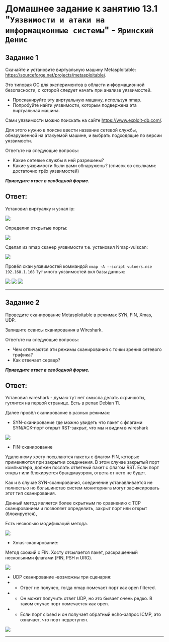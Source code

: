 # Домашнее задание к занятию 13.1 "`Уязвимости и атаки на информационные системы`" - `Яринский Денис`

## Задание 1

Скачайте и установите виртуальную машину Metasploitable: https://sourceforge.net/projects/metasploitable/.

Это типовая ОС для экспериментов в области информационной безопасности, с которой следует начать при анализе уязвимостей.

- Просканируйте эту виртуальную машину, используя nmap.
- Попробуйте найти уязвимости, которым подвержена эта виртуальная машина.

Сами уязвимости можно поискать на сайте https://www.exploit-db.com/.

Для этого нужно в поиске ввести название сетевой службы, обнаруженной на атакуемой машине, и выбрать подходящие по версии уязвимости.

Ответьте на следующие вопросы:
 - Какие сетевые службы в ней разрешены?
 - Какие уязвимости были вами обнаружены? (список со ссылками: достаточно трёх уязвимостей)

***Приведите ответ в свободной форме.***

## Ответ: 

Установил виртуалку и узнал ip:

![](img/1.png)

Определил открытые порты:

![](img/2.png)

Сделал из nmap сканер уязвимости т.е. установил  Nmap-vulscan:

![](img/3.png)

Провёл скан уязвимостей коммандой `nmap -A --script vulners.nse 192.168.1.168`
Тут много уязвимостей вкл базы данных:

![](img/4_scan.png)
![](img/5_scan.png)
![](img/6_scan.png)

---

## Задание 2

Проведите сканирование Metasploitable в режимах SYN, FIN, Xmas, UDP.

Запишите сеансы сканирования в Wireshark.

Ответьте на следующие вопросы:

- Чем отличаются эти режимы сканирования с точки зрения сетевого трафика?
- Как отвечает сервер?

***Приведите ответ в свободной форме.***

## Ответ: 

Установил wireshark - думаю тут нет смысла делать скриншоты, гуглится на первой странице. Есть в репах Debian 11.

Далее провёл сканирование в разных режимах:

- SYN-сканирование где можно увидеть что пакет с флагами SYN/ACK-порт открыт RST-закрыт, что мы и видим в wireshark

![](img/7_SS.png)

- FIN-сканирование

Удаленному хосту посылаются пакеты с флагом FIN, которые применяются при закрытии соединения. 
В этом случае закрытый порт компьютера, должен послать ответный пакет с флагом RST.
Если порт открыт или блокируется брандмауэром, ответа от него не будет. 
   
Как и в случае SYN-сканирования, соединение устанавливается не полностью но большинство систем 
мониторинга могут зафиксировать этот тип сканирования. 

Данный метод является более скрытным по сравнению с TCP сканированием и позволяет определить, закрыт порт или открыт (блокируется), 

Есть несколько модификаций метода.

![](img/9_FIN.png)

- Xmas-сканирование:

Метод схожий c FIN. Хосту отсылается пакет, раскрашенный несколькими флагами (FIN, PSH и URG).

![](img/8_SX.png)

- UDP сканирование -возможны три сценария:
 - - Ответ не получен, тогда nmap помечает порт как open filtered. 
 - - Он может получить ответ UDP, но это бывает очень редко. В таком случае порт помечается как open. 
 - - Если порт closed и он получает обратный echo-запрос ICMP, это означает, что порт недоступен.

![](img/10_UPD.png)

---

